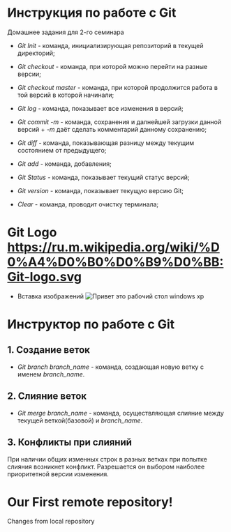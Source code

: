# Инструкция по работе с Git 
Домашнее задания для 2-го семинара

*  *Git Init* - команда, инициализирующая репозиторий в текущей директорий;

*  *Git checkout* - команда, при которой можно перейти на разные версии;

* *Git checkout master* - команда, при которой продолжится работа в той версий в которой начинали;

* *Git log* - команда, показывает все изменения в версий;

* *Git commit -m* - команда, сохранения и далнейшей загрузки данной версий + *-m* даёт сделать комментарий данному сохранению;

* *Git diff* - команда, показывающая разницу между текущим состоянием от предыдущего;

* *Git add* - команда, добавления;

* *Git Status* - команда, показывает текущий статус версий;

* *Git version* - команда, показывает текущую версию Git;

* *Clear* - команда, проводит очистку терминала;

# Git Logo https://ru.m.wikipedia.org/wiki/%D0%A4%D0%B0%D0%B9%D0%BB:Git-logo.svg

* Вставка изображений
![Привет это рабочий стол windows xp](Justpic.jpg)
# Инструктор по работе с Git


## 1. Создание веток

* *Git branch branch_name* - команда, создающая новую ветку с именем *branch_name*.

## 2. Слияние веток 

* *Git merge branch_name* - команда, осуществляющая слияние между текущей веткой(базовой) и *branch_name*.

## 3. Конфликты при слияний 

При наличии общих изменных строк в разных ветках при попытке слияния возникнет конфликт. Разрешается он выбором наиболее приоритетной версии изменения.

# Our First remote repository!

Changes from local repository